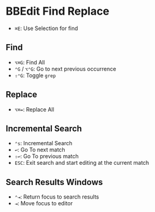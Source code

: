 # BBEdit Find Replace

- `⌘E`: Use Selection for find

## Find

- `⌥⌘G`: Find All
- `⌃G` / `⌥⌃G`: Go to next previous occurrence
- `⇧⌃G`: Toggle `grep`

## Replace

- `⌥⌘=`: Replace All

## Incremental Search

- `⌃s`: Incremental Search
- `↩`: Go To next match
- `⇧↩`: Go To previous match
- `ESC`: Exit search and start editing at the current match

## Search Results Windows

- `⌃⇥`: Return focus to search results
- `⇥`: Move focus to editor
